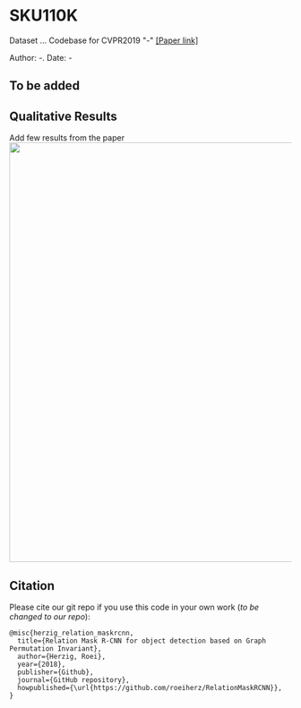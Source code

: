 # SKU110K
Dataset ...
Codebase for CVPR2019 "-" [[Paper link]](https://---.pdf)

Author: -. Date: -

## To be added

## Qualitative Results
Add few results from the paper
<img src="qualitive_results.png" width="750">

## Citation
Please cite our git repo if you use this code in your own work (*to be changed to our repo*):

```
@misc{herzig_relation_maskrcnn,
  title={Relation Mask R-CNN for object detection based on Graph Permutation Invariant},
  author={Herzig, Roei},
  year={2018},
  publisher={Github},
  journal={GitHub repository},
  howpublished={\url{https://github.com/roeiherz/RelationMaskRCNN}},
}
```

